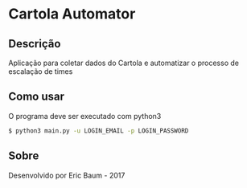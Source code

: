 # Cartola Automator

## Descrição
Aplicação para coletar dados do Cartola e automatizar o processo de escalação de times

## Como usar

O programa deve ser executado com python3
```bash
$ python3 main.py -u LOGIN_EMAIL -p LOGIN_PASSWORD
```

## Sobre
Desenvolvido por Eric Baum - 2017